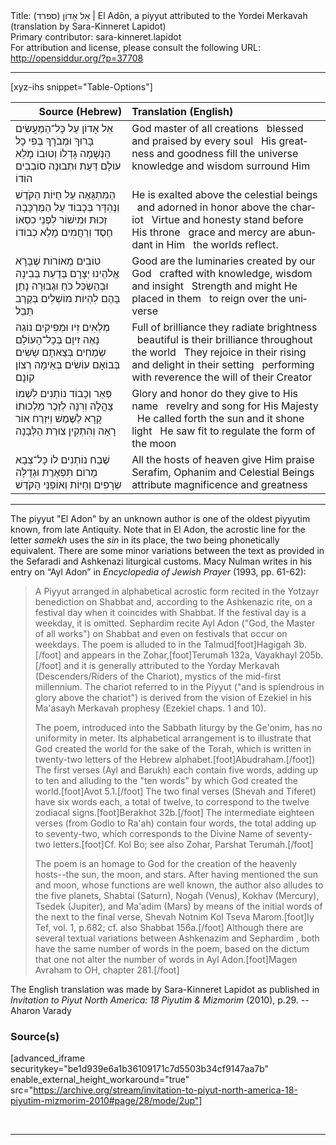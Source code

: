 <html>
<head></head>
<body>
Title: אֵל אָדוֹן (ספרד) | El Adōn, a piyyut attributed to the Yordei Merkavah (translation by Sara-Kinneret Lapidot)<br />
Primary contributor: sara-kinneret.lapidot<br />
For attribution and license, please consult the following URL: <a href="http://opensiddur.org/?p=37708">http://opensiddur.org/?p=37708</a>
<p />
<hr />

[xyz-ihs snippet="Table-Options"]<table style="margin-left: auto; margin-right: auto;" class="draggable">
<thead><tr><th id="x" style="text-align: right;">Source (Hebrew)</th><th style="text-align: left;">Translation (English)</th></tr></thead>
<tbody>
<tr><td style="vertical-align:top;">
<div class="liturgy" lang="he">
<span class="acrostic">אֵ</span>ל אָדוֹן עַל כָּל־הַמַּעֲשִׂים 
<span class="acrostic">בָּ</span>רוּךְ וּמְבֹרָךְ בְּפִי כָל הַנְּשָׁמָה
<span class="acrostic">גָּ</span>דְלוֹ וְטוּבוֹ מָלֵא עוֹלָם 
<span class="acrostic">דַּ</span>עַת וּתְבוּנָה סוֹבְבִים הוֹדוֹ
</span></div></td>
 
<td style="vertical-align:top;">
<div class="english" lang="en">
God master of all creations <span class="acrostic">&nbsp;</span>
blessed and praised by every soul <span class="acrostic">&nbsp;</span>
His greatness and goodness fill the universe <span class="acrostic">&nbsp;</span>
knowledge and wisdom surround Him <span class="acrostic">&nbsp;</span>
</div></td></tr>


<tr><td style="vertical-align:top;">
<div class="liturgy" lang="he">
<span class="acrostic">הַ</span>מִּתְגָּאֶה עַל חַיּוֹת הַקֹּדֶשׁ 
<span class="acrostic">וְ</span>נֶהְדָּר בְּכָבוֹד עַל הַמֶּרְכָּבָה
<span class="acrostic">זְ</span>כוּת וּמִישׁוֹר לִפְנֵי כִסְאוֹ 
<span class="acrostic">חֶ</span>סֶד וְרַחֲמִים מָלֵא כְבוֹדוֹ
</span></div></td>
 
<td style="vertical-align:top;">
<div class="english" lang="en">
He is exalted above the celestial beings <span class="acrostic">&nbsp;</span>
and adorned in honor above the chariot <span class="acrostic">&nbsp;</span>
Virtue and honesty stand before His throne <span class="acrostic">&nbsp;</span>
grace and mercy are abundant in Him <span class="acrostic">&nbsp;</span>
the worlds reflect.
</div></td></tr>


<tr><td style="vertical-align:top;">
<div class="liturgy" lang="he">
<span class="acrostic">ט</span>וֹבִים מְאוֹרוֹת שֶׁבָּרָא אֱלֹהֵינוּ 
<span class="acrostic">יְ</span>צָרָם בְּדַעַת בְּבִינָה וּבְהַשְׂכֵּל
<span class="acrostic">כֹּ</span>חַ וּגְבוּרָה נָתַן בָּהֶם 
<span class="acrostic">לִ</span>הְיוֹת מוֹשְׁלִים בְּקֶרֶב תֵּבֵל
</span></div></td>
 
<td style="vertical-align:top;">
<div class="english" lang="en">
Good are the luminaries created by our God <span class="acrostic">&nbsp;</span>
crafted with knowledge, wisdom and insight <span class="acrostic">&nbsp;</span>
Strength and might He placed in them <span class="acrostic">&nbsp;</span>
to reign over the universe <span class="acrostic">&nbsp;</span>
</div></td></tr>


<tr><td style="vertical-align:top;">
<div class="liturgy" lang="he">
<span class="acrostic">מְ</span>לֵאִים זִיו וּמְפִיקִים נוֹגַהּ 
<span class="acrostic">נָ</span>אֶה זִיוָם בְּכָל־הָעוֹלָם
<span class="acrostic">שְׂ</span>מֵחִים בְּצֵאתָם שָׂשִׂים בְּבוֹאָם 
<span class="acrostic">ע</span>וֹשִׂים בְּאֵימָה רְצוֹן קוֹנָם
</span></div></td>
 
<td style="vertical-align:top;">
<div class="english" lang="en">
Full of brilliance they radiate brightness <span class="acrostic">&nbsp;</span>
beautiful is their brilliance throughout the world <span class="acrostic">&nbsp;</span>
They rejoice in their rising and delight in their setting <span class="acrostic">&nbsp;</span>
performing with reverence the will of their Creator <span class="acrostic">&nbsp;</span>
</div></td></tr>


<tr><td style="vertical-align:top;">
<div class="liturgy" lang="he">
<span class="acrostic">פְּ</span>אֵר וְכָבוֹד נוֹתְנִים לִשְׁמוֹ 
<span class="acrostic">צָ</span>הֳלָה וְרִנָּה לְזֵכֶר מַלְכוּתוֹ
<span class="acrostic">קָ</span>רָא לַשֶּׁמֶשׁ וַיִּזְרַח אוֹר 
<span class="acrostic">רָ</span>אָה וְהִתְקִין צוּרַת הַלְּבָנָה
</span></div></td>
 
<td style="vertical-align:top;">
<div class="english" lang="en">
Glory and honor do they give to His name <span class="acrostic">&nbsp;</span>
revelry and song for His Majesty <span class="acrostic">&nbsp;</span>
He called forth the sun and it shone light <span class="acrostic">&nbsp;</span>
He saw fit to regulate the form of the moon <span class="acrostic">&nbsp;</span>
</div></td></tr>


<tr><td style="vertical-align:top;">
<div class="liturgy" lang="he">
<span class="acrostic">שֶׁ</span>בַח נוֹתְנִים לוֹ כָּל־צְבָא מָרוֹם 
<span class="acrostic">תִּ</span>פְאֶרֶת וּגְדֻלָּה שְׂרָפִים וְחַיּוֹת וְאוֹפַנֵּי הַקֹּדֶשׁ
</span></div></td>
 
<td style="vertical-align:top;">
<div class="english" lang="en">
All the hosts of heaven give Him praise <span class="acrostic">&nbsp;</span>
Serafim, Ophanim and Celestial Beings attribute magnificence and greatness <span class="acrostic">&nbsp;</span>

</div></td></tr>
</tbody></table>

<hr />

The piyyut "El Adon" by an unknown author is one of the oldest piyyutim known, from late Antiquity. Note that in El Adon, the acrostic line for the letter <em>samekh</em> uses the <em>sin</em> in its place, the two being phonetically equivalent. There are some minor variations between the text as provided in the Sefaradi and Ashkenazi liturgical customs. Macy Nulman writes in his entry on “Ayl Adon” in <em>Encyclopedia of Jewish Prayer</em> (1993, pp. 61-62):

<blockquote>A Piyyut arranged in alphabetical acrostic form recited in the Yotzayr benediction on Shabbat and, according to the Ashkenazic rite, on a festival day when it coincides with Shabbat. If the festival day is a weekday, it is omitted. Sephardim recite Ayl Adon ("God, the Master of all works") on Shabbat and even on festivals that occur on weekdays. The poem is alluded to in the Talmud[foot]Hagigah 3b.[/foot] and appears in the Zohar,[foot]Terumah 132a, Vayakhayl 205b.[/foot] and it is generally attributed to the Yorday Merkavah (Descenders/Riders of the Chariot), mystics of the mid-first millennium. The chariot referred to in the Piyyut ("and is splendrous in glory above the chariot") is derived from the vision of Ezekiel in his Ma'asayh Merkavah prophesy (Ezekiel chaps. 1 and 10).

The poem, introduced into the Sabbath liturgy by the Ge'onim, has no uniformity in meter. Its alphabetical arrangement is to illustrate that God created the world for the sake of the Torah, which is written in twenty-two letters of the Hebrew alphabet.[foot]Abudraham.[/foot]) The first verses (Ayl and Barukh) each contain five words, adding up to ten and alluding to the "ten words" by which God created the world.[foot]Avot 5.1.[/foot] The two final verses (Shevah and Tiferet) have six words each, a total of twelve, to correspond to the twelve zodiacal signs.[foot]Berakhot 32b.[/foot] The intermediate eighteen verses (from Godlo to Ra'ah) contain four words, the total adding up to seventy-two, which corresponds to the Divine Name of seventy-two letters.[foot]Cf. Kol Bo; see also Zohar, Parshat Terumah.[/foot]

The poem is an homage to God for the creation of the heavenly hosts--the sun, the moon, and stars. After having mentioned the sun and moon, whose functions are well known, the author also alludes to the five planets, Shabtai (Saturn), Nogah (Venus), Kokhav (Mercury), Tsedek (Jupiter), and Ma'adim (Mars) by means of the initial words of the next to the final verse, Shevah Notnim Kol Tseva Marom.[foot]Iy Tef, vol. 1, p.682; cf. also Shabbat 156a.[/foot] Although there are several textual variations between Ashkenazim and Sephardim , both have the same number of words in the poem, based on the dictum that one not alter the number of words in Ayl Adon.[foot]Magen Avraham to OH, chapter 281.[/foot]</blockquote>

The English translation was made by Sara-Kinneret Lapidot as published in <em>Invitation to Piyut North America: 18 Piyutim & Mizmorim</em> (2010), p.29. --Aharon Varady

<h3>Source(s)</h3>

[advanced_iframe securitykey="be1d939e6a1b36109171c7d5503b34cf9147aa7b" enable_external_height_workaround="true" src="https://archive.org/stream/invitation-to-piyut-north-america-18-piyutim-mizmorim-2010#page/28/mode/2up"]

&nbsp;

<hr />

&nbsp;
</body>
</html>